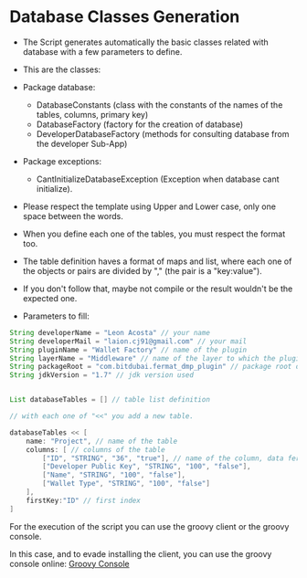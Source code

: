 # Database Classes Generation
* The Script generates automatically the basic classes related with database with a few parameters to define.
* This are the classes:
 * Package database:
    * DatabaseConstants (class with the constants of the names of the tables, columns, primary key)
    * DatabaseFactory (factory for the creation of database)
    * DeveloperDatabaseFactory (methods for consulting database from the developer Sub-App)
 * Package exceptions:
    * CantInitializeDatabaseException (Exception when database cant initialize).
 
* Please respect the template using Upper and Lower case, only one space between the words.

* When you define each one of the tables, you must respect the format too.
* The table definition haves a format of maps and list, where each one of the objects or pairs are divided by "," (the pair is a "key:value").
* If you don't follow that, maybe not compile or the result wouldn't be the expected one.

* Parameters to fill:
```groovy
String developerName = "Leon Acosta" // your name
String developerMail = "laion.cj91@gmail.com" // your mail
String pluginName = "Wallet Factory" // name of the plugin
String layerName = "Middleware" // name of the layer to which the plugin belongs
String packageRoot = "com.bitdubai.fermat_dmp_plugin" // package root of the platform to which the plugin belongs
String jdkVersion = "1.7" // jdk version used


List databaseTables = [] // table list definition

// with each one of "<<" you add a new table.

databaseTables << [
    name: "Project", // name of the table
    columns: [ // columns of the table
        ["ID", "STRING", "36", "true"], // name of the column, data fermatPacketType, size, if is primary or not
        ["Developer Public Key", "STRING", "100", "false"],
        ["Name", "STRING", "100", "false"],
        ["Wallet Type", "STRING", "100", "false"]
    ],
    firstKey:"ID" // first index
]
```

For the execution of the script you can use the groovy client or the groovy console.

In this case, and to evade installing the client, you can use the groovy console online: [Groovy Console](http://groovyconsole.appspot.com/)
